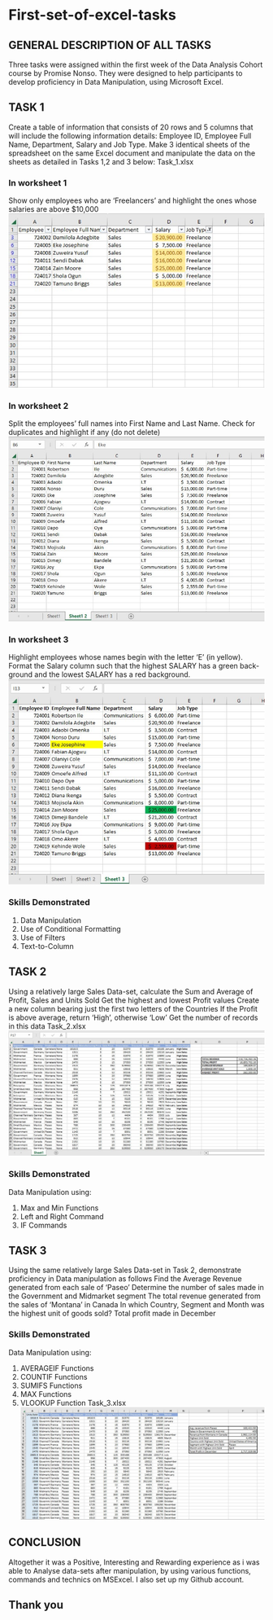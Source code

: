 # First-set-of-excel-tasks
## GENERAL DESCRIPTION OF ALL TASKS
Three tasks were assigned within the first week of the Data Analysis Cohort course by Promise Nonso. They were designed to help participants to develop proficiency in Data Manipulation, using Microsoft Excel.
## TASK 1
Create a table of information that consists of 20 rows and 5 columns that will include the following information details: Employee ID, Employee Full Name, Department, Salary and Job Type. Make 3 identical sheets of the spreadsheet on the same Excel document and manipulate the data on the sheets as detailed in Tasks 1,2 and 3 below:
Task_1.xlsx
### In worksheet 1
Show only employees who are ‘Freelancers’ and highlight the ones whose salaries are above $10,000
![](Sheet1_of_Task1.jpg)
### In worksheet 2 
Split the employees’ full names into First Name and Last Name. Check for duplicates and highlight if any (do not delete)
![](sheet2_of_Task1.jpg)
### In worksheet 3 
Highlight employees whose names begin with the letter ‘E’ (in yellow). Format the Salary column such that the highest SALARY has a green back-ground and the lowest SALARY has a red background.
![](sheet3_of_Task1.jpg)
### Skills Demonstrated
1. Data Manipulation
2. Use of Conditional Formatting
3. Use of Filters
4. Text-to-Column

## TASK 2
Using a relatively large Sales Data-set, calculate the Sum and Average of Profit, Sales and Units Sold
Get the highest and lowest Profit values
Create a new column bearing just the first two letters of the Countries
If the Profit is above average, return ‘High’, otherwise ‘Low’
Get the number of records in this data
Task_2.xlsx
![](sheet1_of_Task2.jpg)
### Skills Demonstrated
Data Manipulation using:
1.  Max and Min Functions
2.  Left and Right Command
3.  IF Commands
## TASK 3
Using the same relatively large Sales Data-set in Task 2, demonstrate proficiency in Data manipulation as follows
Find the Average Revenue generated from each sale of ‘Paseo’
Determine the number of sales made in the Government and Midmarket segment
The total revenue generated from the sales of ‘Montana’ in Canada
In which Country, Segment and Month was the highest unit of goods sold?
Total profit made in December
### Skills Demonstrated
Data Manipulation using:
1. AVERAGEIF Functions
2. COUNTIF Functions
3. SUMIFS Functions
4. MAX Functions
5. VLOOKUP Function
Task_3.xlsx
![](sheet1_of_Task3.jpg)
## CONCLUSION
Altogether it was a Positive, Interesting and Rewarding experience as i was able to Analyse data-sets after manipulation, by using various functions, commands and technics on MSExcel. I also set up my Github account.
## Thank you
